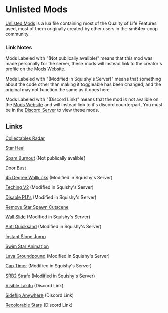 # Unlisted Mods

[Unlisted Mods](./unlisted-mods.lua) is a lua file containing most of the Quality of Life Features used, most of them originally created by other users in the sm64ex-coop community.

### Link Notes

Mods Labeled with "(Not publically avalible)" means that this mod was made personally for the server, these mods will instead link to the creator's profile on the Mods Website.

Mods Labeled with "(Modified in Squishy's Server)" means that something about the code other than making it toggleable has been changed, and the original may not function the same as it does here.

Mods Labeled with "(Discord Link)" means that the mod is not avalible on the [Mods Website](https://sm64ex-coopmods.com/) and will instead link to it's discord counterpart, You must be in the [Discord Server](https://discord.gg/G2zMwjbxdh) to view these mods.

## Links

[Collectables Radar](https://sm64ex-coopmods.com/red-coin-radar-2/)

[Star Heal](https://sm64ex-coopmods.com/star-heal/)

[Spam Burnout](https://sm64ex-coopmods.com/user/agent+x/) (Not publically avalible)

[Door Bust](https://sm64ex-coopmods.com/door-bust/)

[45 Degree Wallkicks](https://sm64ex-coopmods.com/45-degree-wallkicks/) (Modified in Squishy's Server)

[Teching V2](https://sm64ex-coopmods.com/teching/) (Modified in Squishy's Server)

[Disable PU's](https://sm64ex-coopmods.com/disable-parallel-universes/) (Modified in Squishy's Server)

[Remove Star Spawn Cutscene](https://sm64ex-coopmods.com/remove-star-spawn-cutscene/)

[Wall Slide](https://sm64ex-coopmods.com/wallslide/) (Modified in Squishy's Server)

[Anti Quicksand](https://sm64ex-coopmods.com/anti-quicksand/) (Modified in Squishy's Server)

[Instant Slope Jump](https://sm64ex-coopmods.com/instant-slope-jumps/)

[Swim Star Animation](https://sm64ex-coopmods.com/swim-star-animation/)

[Lava Groundpound](https://sm64ex-coopmods.com/lava-ground-pound/) (Modified in Squishy's Server)

[Cap Timer](https://sm64ex-coopmods.com/hud-cap-timer/) (Modified in Squishy's Server)

[SRB2 Strafe](https://sm64ex-coopmods.com/srb2-strafe/) (Modified in Squishy's Server)

[Visible Lakitu](https://discordapp.com/channels/752682015614173235/755907254318006362/1080585559463960637) (Discord Link)

[Sideflip Anywhere](https://discordapp.com/channels/752682015614173235/755907254318006362/1089928388568961154) (Discord Link)

[Recolorable Stars](https://discord.com/channels/752682015614173235/755907254318006362/1090443211903868980) (Discord Link)
